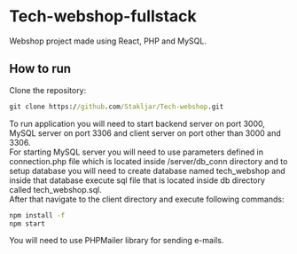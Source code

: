 # Tech-webshop-fullstack
Webshop project made using React, PHP and MySQL.
## How to run
Clone the repository:
```cmd
git clone https://github.com/Stakljar/Tech-webshop.git
```
To run application you will need to start backend server on port 3000, MySQL server on port 3306 and client server on port other than 3000 and 3306.<br>
For starting MySQL server you will need to use parameters defined in connection.php file which is located inside /server/db_conn directory and to setup database you will need to create database named tech_webshop and inside that database execute sql file that is located inside db directory called tech_webshop.sql.<br>
After that navigate to the client directory and execute following commands:
```cmd
npm install -f
npm start
```
You will need to use PHPMailer library for sending e-mails.
